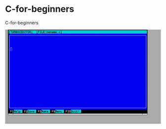 # C-for-beginners
C-for-beginners

![](https://raw.githubusercontent.com/spartrekus/C-for-beginners/master/turboceditor.png)


